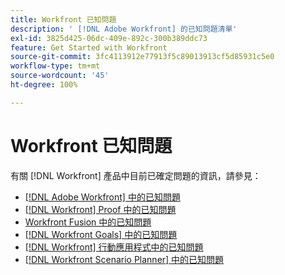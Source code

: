 ```yaml
---
title: Workfront 已知問題
description: ' [!DNL Adobe Workfront] 的已知問題清單'
exl-id: 3825d425-06dc-409e-892c-300b389ddc73
feature: Get Started with Workfront
source-git-commit: 3fc4113912e77913f5c89013913cf5d85931c5e0
workflow-type: tm+mt
source-wordcount: '45'
ht-degree: 100%

---
```


# Workfront 已知問題

有關 [!DNL Workfront] 產品中目前已確定問題的資訊，請參見：

* [ [!DNL Adobe Workfront] 中的已知問題](newworkfrontexperience.md)
* [ [!DNL Workfront]  Proof 中的已知問題](workfrontproof.md)
* [Workfront Fusion 中的已知問題](workfrontfusion.md)
* [ [!DNL Workfront Goals] 中的已知問題](workfrontgoals.md)
* [ [!DNL Workfront]  行動應用程式中的已知問題](workfrontmobile.md)
* [ [!DNL Workfront Scenario Planner] 中的已知問題](workfrontscenarioplanner.md)
